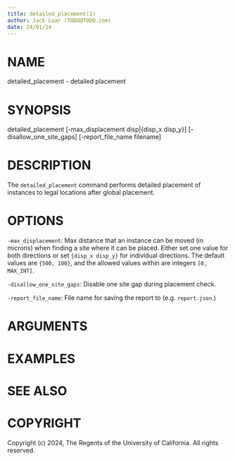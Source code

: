 ```yaml
---
title: detailed_placement(2)
author: Jack Luar (TODO@TODO.com)
date: 24/01/14
---
```


# NAME

detailed_placement - detailed placement

# SYNOPSIS

detailed_placement
    [-max_displacement disp|{disp_x disp_y}]
    [-disallow_one_site_gaps]
    [-report_file_name filename]


# DESCRIPTION

The `detailed_placement` command performs detailed placement of instances
to legal locations after global placement.

# OPTIONS

`-max_displacement`:  Max distance that an instance can be moved (in microns) when finding a site where it can be placed. Either set one value for both directions or set `{disp_x disp_y}` for individual directions. The default values are `{500, 100}`, and the allowed values within are integers `[0, MAX_INT]`.

`-disallow_one_site_gaps`:  Disable one site gap during placement check.

`-report_file_name`:  File name for saving the report to (e.g. `report.json`.)

# ARGUMENTS

# EXAMPLES

# SEE ALSO

# COPYRIGHT

Copyright (c) 2024, The Regents of the University of California. All rights reserved.
